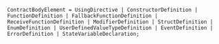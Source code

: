 <!-- This file is generated automatically by infrastructure scripts. Please don't edit by hand. -->

```{ .ebnf .slang-ebnf #ContractBodyElement }
ContractBodyElement = UsingDirective | ConstructorDefinition | FunctionDefinition | FallbackFunctionDefinition | ReceiveFunctionDefinition | ModifierDefinition | StructDefinition | EnumDefinition | UserDefinedValueTypeDefinition | EventDefinition | ErrorDefinition | StateVariableDeclaration;
```
